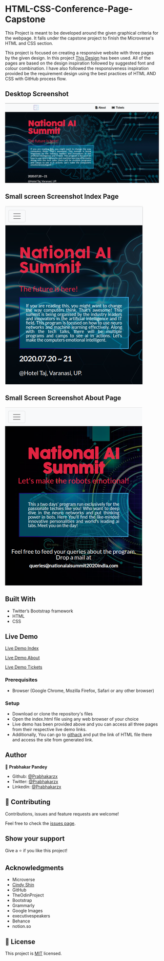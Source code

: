 # HTML-CSS-Conference-Page-Capstone
This Project is meant to be developed around the given graphical criteria for the webpage. It falls under the capstone project to finish the Microverse's HTML and CSS section.

> 
This project is focused on creating a responsive website with three pages by the given design. In this project [This Design](https://www.behance.net/gallery/29845175/CC-Global-Summit-2015) has been used. All of the pages are based on the design inspiration followed by suggested font and colour combination. I have also followed the responsiveness inspiration provided be the requirement design using the best practices of HTML AND CSS with GitHub process flow.

## Desktop Screenshot

![screenshot](./img/NationalAiIndexPage.png)

## Small screen Screenshot Index Page

![screenshot](./img/NationalAiIndexMobile.png)

## Small Screen Screenshot About Page
![screenshot](./img/AIsummitAboutMob.png)

## Built With

- Twitter’s Bootstrap framework
- HTML
- CSS

## Live Demo

[Live Demo Index](https://raw.githack.com/Prabhakarzx/HTML-CSS-Conference-Page-Capstone/feature-branch/index.html)

[Live Demo About](https://raw.githack.com/Prabhakarzx/HTML-CSS-Conference-Page-Capstone/feature-branch/tickets.html)

[Live Demo Tickets](https://raw.githack.com/Prabhakarzx/HTML-CSS-Conference-Page-Capstone/feature-branch/about.html)


### Prerequisites

- Browser (Google Chrome, Mozilla Firefox, Safari or any other browser)

### Setup

- Download or clone the repository's files
- Open the index.html file using any web browser of your choice
- Live demo has been provided above and you can access all three pages from their respective live demo links.
- Additionally, You can go to [githack](https://raw.githack.com) and put the link of HTML file there and access the site from generated link.

## Author

👤 **Prabhakar Pandey**

- Github: [@Prabhakarzx](https://github.com/Prabhakarzx)
- Twitter: [@Prabhakarzx](https://twitter.com/prabhakarzx)
- Linkedin: [@Prabhakarzx](https://www.linkedin.com/in/prabhakarzx/)

## 🤝 Contributing

Contributions, issues and feature requests are welcome!

Feel free to check the [issues page](https://github.com/Prabhakarzx/HTML-CSS-Conference-Page-Capstone/issues).

## Show your support

Give a ⭐️ if you like this project!

## Acknowledgments

- Microverse
- [Cindy Shin](https://www.behance.net/adagio07)
- GitHub
- TheOdinProject
- Bootstrap
- Grammarly
- Google Images
- executivespeakers
- Behance
- notion.so

## 📝 License

This project is [MIT](lic.url) licensed.
